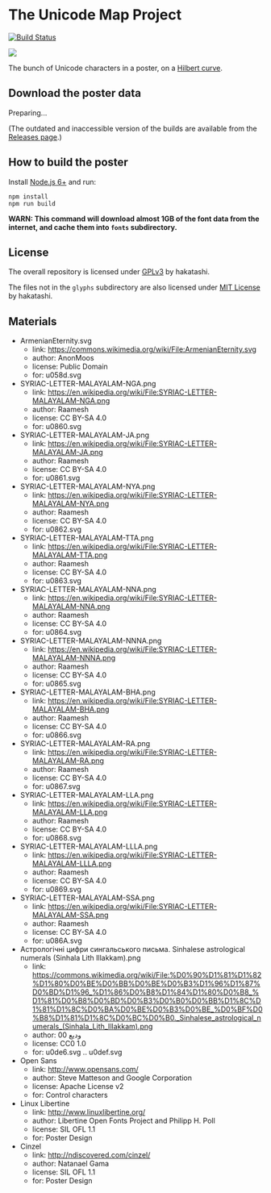 # The Unicode Map Project

[![Build Status][travis-image]][travis-url]

[travis-image]: https://travis-ci.org/hakatashi/unicode-map.svg?branch=master
[travis-url]: https://travis-ci.org/hakatashi/unicode-map

![](https://i.imgur.com/7eAXxbc.jpg)

The bunch of Unicode characters in a poster, on a [Hilbert curve](https://en.wikipedia.org/wiki/Hilbert_curve).

## Download the poster data

Preparing...

(The outdated and inaccessible version of the builds are available from the [Releases page](https://github.com/hakatashi/unicode-map/releases).)

## How to build the poster

Install [Node.js 6+](https://nodejs.org/) and run:

    npm install
    npm run build

**WARN: This command will download almost 1GB of the font data from the internet, and cache them into `fonts` subdirectory.**

## License

The overall repository is licensed under [GPLv3](https://www.gnu.org/licenses/gpl-3.0.txt) by hakatashi.

The files not in the `glyphs` subdirectory are also licensed under [MIT License](https://opensource.org/licenses/MIT) by hakatashi.

## Materials

* ArmenianEternity.svg
	* link: https://commons.wikimedia.org/wiki/File:ArmenianEternity.svg
	* author: AnonMoos
	* license: Public Domain
	* for: u058d.svg
* SYRIAC-LETTER-MALAYALAM-NGA.png
	* link: https://en.wikipedia.org/wiki/File:SYRIAC-LETTER-MALAYALAM-NGA.png
	* author: Raamesh
	* license: CC BY-SA 4.0
	* for: u0860.svg
* SYRIAC-LETTER-MALAYALAM-JA.png
	* link: https://en.wikipedia.org/wiki/File:SYRIAC-LETTER-MALAYALAM-JA.png
	* author: Raamesh
	* license: CC BY-SA 4.0
	* for: u0861.svg
* SYRIAC-LETTER-MALAYALAM-NYA.png
	* link: https://en.wikipedia.org/wiki/File:SYRIAC-LETTER-MALAYALAM-NYA.png
	* author: Raamesh
	* license: CC BY-SA 4.0
	* for: u0862.svg
* SYRIAC-LETTER-MALAYALAM-TTA.png
	* link: https://en.wikipedia.org/wiki/File:SYRIAC-LETTER-MALAYALAM-TTA.png
	* author: Raamesh
	* license: CC BY-SA 4.0
	* for: u0863.svg
* SYRIAC-LETTER-MALAYALAM-NNA.png
	* link: https://en.wikipedia.org/wiki/File:SYRIAC-LETTER-MALAYALAM-NNA.png
	* author: Raamesh
	* license: CC BY-SA 4.0
	* for: u0864.svg
* SYRIAC-LETTER-MALAYALAM-NNNA.png
	* link: https://en.wikipedia.org/wiki/File:SYRIAC-LETTER-MALAYALAM-NNNA.png
	* author: Raamesh
	* license: CC BY-SA 4.0
	* for: u0865.svg
* SYRIAC-LETTER-MALAYALAM-BHA.png
	* link: https://en.wikipedia.org/wiki/File:SYRIAC-LETTER-MALAYALAM-BHA.png
	* author: Raamesh
	* license: CC BY-SA 4.0
	* for: u0866.svg
* SYRIAC-LETTER-MALAYALAM-RA.png
	* link: https://en.wikipedia.org/wiki/File:SYRIAC-LETTER-MALAYALAM-RA.png
	* author: Raamesh
	* license: CC BY-SA 4.0
	* for: u0867.svg
* SYRIAC-LETTER-MALAYALAM-LLA.png
	* link: https://en.wikipedia.org/wiki/File:SYRIAC-LETTER-MALAYALAM-LLA.png
	* author: Raamesh
	* license: CC BY-SA 4.0
	* for: u0868.svg
* SYRIAC-LETTER-MALAYALAM-LLLA.png
	* link: https://en.wikipedia.org/wiki/File:SYRIAC-LETTER-MALAYALAM-LLLA.png
	* author: Raamesh
	* license: CC BY-SA 4.0
	* for: u0869.svg
* SYRIAC-LETTER-MALAYALAM-SSA.png
	* link: https://en.wikipedia.org/wiki/File:SYRIAC-LETTER-MALAYALAM-SSA.png
	* author: Raamesh
	* license: CC BY-SA 4.0
	* for: u086A.svg
* Астрологічні цифри сингальського письма. Sinhalese astrological numerals (Sinhala Lith Illakkam).png
	* link: https://commons.wikimedia.org/wiki/File:%D0%90%D1%81%D1%82%D1%80%D0%BE%D0%BB%D0%BE%D0%B3%D1%96%D1%87%D0%BD%D1%96_%D1%86%D0%B8%D1%84%D1%80%D0%B8_%D1%81%D0%B8%D0%BD%D0%B3%D0%B0%D0%BB%D1%8C%D1%81%D1%8C%D0%BA%D0%BE%D0%B3%D0%BE_%D0%BF%D0%B8%D1%81%D1%8C%D0%BC%D0%B0._Sinhalese_astrological_numerals_(Sinhala_Lith_Illakkam).png
	* author: 00 وديع
	* license: CC0 1.0
	* for: u0de6.svg .. u0def.svg
* Open Sans
	* link: http://www.opensans.com/
	* author: Steve Matteson and Google Corporation
	* license: Apache License v2
	* for: Control characters
* Linux Libertine
	* link: http://www.linuxlibertine.org/
	* author: Libertine Open Fonts Project and Philipp H. Poll
	* license: SIL OFL 1.1
	* for: Poster Design
* Cinzel
	* link: http://ndiscovered.com/cinzel/
	* author: Natanael Gama
	* license: SIL OFL 1.1
	* for: Poster Design
